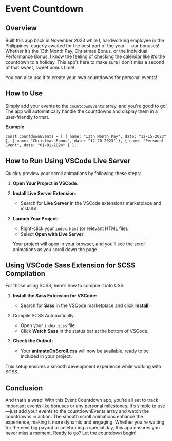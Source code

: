 # Event Countdown

## Overview

Built this app back in November 2023 while I, hardworking employee in the Philippines, eagerly awaited for the best part of the year — our bonuses! Whether it’s the 13th Month Pay, Christmas Bonus, or the Individual Performance Bonus, I know the feeling of checking the calendar like it’s the countdown to a holiday. This app’s here to make sure I don’t miss a second of that sweet, sweet bonus time!

You can also use it to create your own countdowns for personal events!

## How to Use

Simply add your events to the `countdownEvents` array, and you're good to go! The app will automatically handle the countdowns and display them in a user-friendly format.

**Example**

`const countdownEvents = [
{ name: "13th Month Pay", date: "12-15-2023" },
{ name: "Christmas Bonus", date: "12-20-2023" },
{ name: "Personal Event", date: "01-01-2024" }
];`

## How to Run Using VSCode Live Server

Quickly preview your scroll animations by following these steps:

1. **Open Your Project in VSCode**.
2. **Install Live Server Extension**:

   - Search for **Live Server** in the VSCode extensions marketplace and install it.

3. **Launch Your Project:**

   - Right-click your `index.html` (or relevant HTML file).
   - Select **Open with Live Server**.

   Your project will open in your browser, and you’ll see the scroll animations as you scroll down the page.

## Using VSCode Sass Extension for SCSS Compilation

For those using SCSS, here’s how to compile it into CSS:

1. **Install the Sass Extension for VSCode:**

   - Search for **Sass** in the VSCode marketplace and click **Install**.

2. Compile SCSS Automatically:

   - Open your `index.scss` file.
   - Click **Watch Sass** in the status bar at the bottom of VSCode.

3. **Check the Output:**

   - Your **animateOnScroll.css** will now be available, ready to be included in your project.

This setup ensures a smooth development experience while working with SCSS.

## Conclusion

And that’s a wrap! With this Event Countdown app, you’re all set to track important events like bonuses or any personal milestones. It’s simple to use—just add your events to the countdownEvents array and watch the countdowns in action. The smooth scroll animations enhance the experience, making it more dynamic and engaging. Whether you're waiting for the next big payout or celebrating a special day, this app ensures you never miss a moment. Ready to go? Let the countdown begin!

